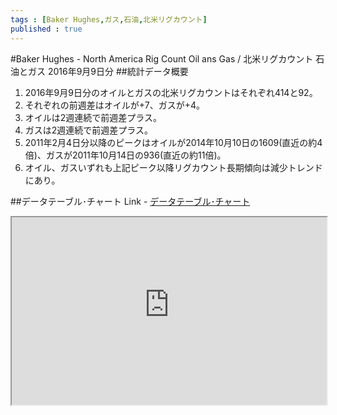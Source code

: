 ```yaml
--- 
tags : [Baker Hughes,ガス,石油,北米リグカウント] 
published : true
---
```

#Baker Hughes - North America Rig Count Oil ans Gas / 北米リグカウント 石油とガス 2016年9月9日分
##統計データ概要
1. 2016年9月9日分のオイルとガスの北米リグカウントはそれぞれ414と92。
1. それぞれの前週差はオイルが+7、ガスが+4。
1. オイルは2週連続で前週差プラス。
1. ガスは2週連続で前週差プラス。
1. 2011年2月4日分以降のピークはオイルが2014年10月10日の1609(直近の約4倍)、ガスが2011年10月14日の936(直近の約11倍)。
1. オイル、ガスいずれも上記ピーク以降リグカウント長期傾向は減少トレンドにあり。

##データテーブル･チャート
Link -  [データテーブル･チャート](http://knowledgevault.saecanet.com/charts/am-consulting.co.jp-2016-09-10-22-24-19.html)

<iframe src="http://knowledgevault.saecanet.com/charts/am-consulting.co.jp-2016-09-10-22-24-19.html" width="100%" height="300px"></iframe>